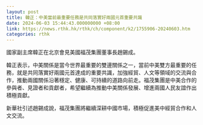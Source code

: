```yaml
---
layout: post
title: 韓正：中美當前最重要任務是共同落實好兩國元首重要共識
date: 2024-06-03 15:44:43.000000000 +08:00
link: https://news.rthk.hk/rthk/ch/component/k2/1755906-20240603.htm
categories: rthk
---
```


國家副主席韓正在北京會見美國福茂集團董事長趙錫成。

韓正表示，中美關係是當今世界最重要的雙邊關係之一，當前中美雙方最重要的任務，就是共同落實好兩國元首達成的重要共識，加強經貿、人文等領域的交流與合作，推動兩國關係沿著穩定、健康、可持續的道路向前走。福茂集團是中美合作的參與者、見證者和貢獻者，希望繼續為推動中美關係發展、增進兩國人民友誼作出積極貢獻。

新華社引述趙錫成說，福茂集團將繼續深耕中國市場，積極促進美中經貿合作和人文交流。
